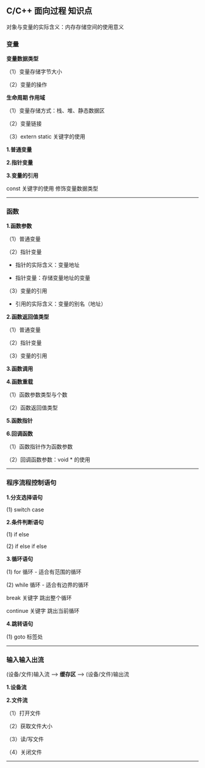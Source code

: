 ## C/C++ 面向过程 知识点

对象与变量的实际含义：内存存储空间的使用意义

### 变量

**变量数据类型**

（1）变量存储字节大小

（2）变量的操作

**生命周期 作用域**

（1）变量存储方式：栈、堆、静态数据区

（2）变量链接

（3）extern static 关键字的使用

**1.普通变量**

**2.指针变量**

**3.变量的引用**

const 关键字的使用 修饰变量数据类型

---
### 函数

**1.函数参数**

（1）普通变量

（2）指针变量
+ 指针的实际含义：变量地址

+ 指针变量：存储变量地址的变量

（3）变量的引用
+ 引用的实际含义：变量的别名（地址）

**2.函数返回值类型**

（1）普通变量

（2）指针变量

（3）变量的引用

**3.函数调用**

**4.函数重载**

（1）函数参数类型与个数

（2）函数返回值类型

**5.函数指针**

**6.回调函数**

（1）函数指针作为函数参数

（2）回调函数参数：void * 的使用

---
### 程序流程控制语句

**1.分支选择语句**

(1) switch case

**2.条件判断语句**

(1) if else

(2) if else if else

**3.循环语句**

(1) for 循环 - 适合有范围的循环

(2) while 循环 - 适合有边界的循环

break 关键字 跳出整个循环

continue 关键字 跳出当前循环

**4.跳转语句**

(1) goto 标签处

---
### 输入输入出流

(设备/文件)输入流 ——> **缓存区** ——> (设备/文件)输出流

**1.设备流**

**2.文件流**

（1）打开文件

（2）获取文件大小

（3）读/写文件

（4）关闭文件

---